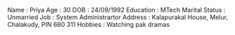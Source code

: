 Name : Priya
Age : 30
DOB : 24/09/1992
Education : MTech
Marital Status : Unmarried
Job : System Administrartor
Address : Kalapurakal House, Melur, Chalakudy, PIN 680 311
Hobbies : Watching pak dramas
